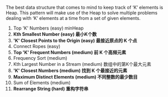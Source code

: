 The best data structure that comes to mind to keep track of ‘K’ elements is Heap. 
This pattern will make use of the Heap to solve multiple problems dealing with ‘K’ elements at a time from a set of given elements.

1. Top 'K' Numbers (easy) minHeap
2. **Kth Smallest Number (easy) 最小K个数**
3. **'K' Closest Points to the Origin (easy) 最接近原点的 K 个点**
4. Connect Ropes (easy)
5. **Top 'K' Frequent Numbers (medium) 前 K 个高频元素**
6. Frequency Sort (medium)
7. Kth Largest Number in a Stream (medium) 数组中的第K个最大元素
8. **'K' Closest Numbers (medium) 找到 K 个最接近的元素**
9. **Maximum Distinct Elements (medium) 不同整数的最少数目**
10. Sum of Elements (medium)
11. **Rearrange String (hard) 重构字符串**
